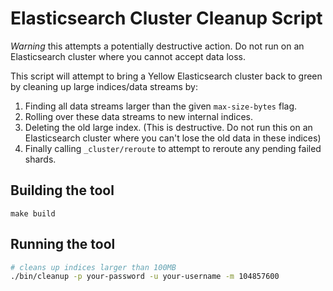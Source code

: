 # Elasticsearch Cluster Cleanup Script

*Warning* this attempts a potentially destructive action. Do not run on an Elasticsearch cluster where you cannot accept data loss.

This script will attempt to bring a Yellow Elasticsearch cluster back to green by cleaning up large indices/data streams by:

1. Finding all data streams larger than the given `max-size-bytes` flag.
2. Rolling over these data streams to new internal indices.
3. Deleting the old large index. (This is destructive. Do not run this on an Elasticsearch cluster where you can't lose the old data in these indices)
4. Finally calling `_cluster/reroute` to attempt to reroute any pending failed shards.

## Building the tool

`make build`

## Running the tool

```sh
# cleans up indices larger than 100MB
./bin/cleanup -p your-password -u your-username -m 104857600
```
